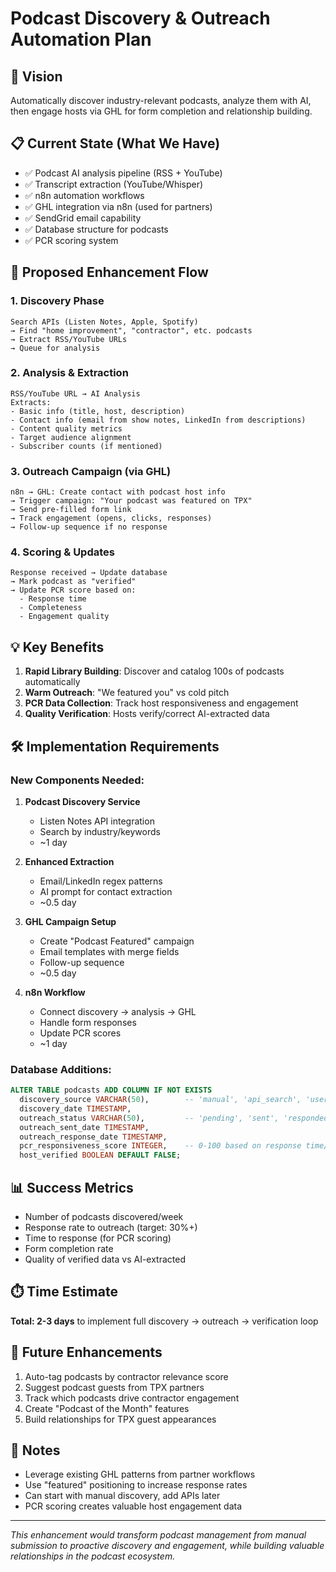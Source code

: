 # Podcast Discovery & Outreach Automation Plan

## 🎯 Vision
Automatically discover industry-relevant podcasts, analyze them with AI, then engage hosts via GHL for form completion and relationship building.

## 📋 Current State (What We Have)
- ✅ Podcast AI analysis pipeline (RSS + YouTube)
- ✅ Transcript extraction (YouTube/Whisper)
- ✅ n8n automation workflows
- ✅ GHL integration via n8n (used for partners)
- ✅ SendGrid email capability
- ✅ Database structure for podcasts
- ✅ PCR scoring system

## 🚀 Proposed Enhancement Flow

### 1. Discovery Phase
```
Search APIs (Listen Notes, Apple, Spotify)
→ Find "home improvement", "contractor", etc. podcasts
→ Extract RSS/YouTube URLs
→ Queue for analysis
```

### 2. Analysis & Extraction
```
RSS/YouTube URL → AI Analysis
Extracts:
- Basic info (title, host, description)
- Contact info (email from show notes, LinkedIn from descriptions)
- Content quality metrics
- Target audience alignment
- Subscriber counts (if mentioned)
```

### 3. Outreach Campaign (via GHL)
```
n8n → GHL: Create contact with podcast host info
→ Trigger campaign: "Your podcast was featured on TPX"
→ Send pre-filled form link
→ Track engagement (opens, clicks, responses)
→ Follow-up sequence if no response
```

### 4. Scoring & Updates
```
Response received → Update database
→ Mark podcast as "verified"
→ Update PCR score based on:
  - Response time
  - Completeness
  - Engagement quality
```

## 💡 Key Benefits
1. **Rapid Library Building**: Discover and catalog 100s of podcasts automatically
2. **Warm Outreach**: "We featured you" vs cold pitch
3. **PCR Data Collection**: Track host responsiveness and engagement
4. **Quality Verification**: Hosts verify/correct AI-extracted data

## 🛠️ Implementation Requirements

### New Components Needed:
1. **Podcast Discovery Service**
   - Listen Notes API integration
   - Search by industry/keywords
   - ~1 day

2. **Enhanced Extraction**
   - Email/LinkedIn regex patterns
   - AI prompt for contact extraction
   - ~0.5 day

3. **GHL Campaign Setup**
   - Create "Podcast Featured" campaign
   - Email templates with merge fields
   - Follow-up sequence
   - ~0.5 day

4. **n8n Workflow**
   - Connect discovery → analysis → GHL
   - Handle form responses
   - Update PCR scores
   - ~1 day

### Database Additions:
```sql
ALTER TABLE podcasts ADD COLUMN IF NOT EXISTS
  discovery_source VARCHAR(50),        -- 'manual', 'api_search', 'user_submit'
  discovery_date TIMESTAMP,
  outreach_status VARCHAR(50),         -- 'pending', 'sent', 'responded', 'verified'
  outreach_sent_date TIMESTAMP,
  outreach_response_date TIMESTAMP,
  pcr_responsiveness_score INTEGER,    -- 0-100 based on response time/quality
  host_verified BOOLEAN DEFAULT FALSE;
```

## 📊 Success Metrics
- Number of podcasts discovered/week
- Response rate to outreach (target: 30%+)
- Time to response (for PCR scoring)
- Form completion rate
- Quality of verified data vs AI-extracted

## ⏱️ Time Estimate
**Total: 2-3 days** to implement full discovery → outreach → verification loop

## 🔄 Future Enhancements
1. Auto-tag podcasts by contractor relevance score
2. Suggest podcast guests from TPX partners
3. Track which podcasts drive contractor engagement
4. Create "Podcast of the Month" features
5. Build relationships for TPX guest appearances

## 📝 Notes
- Leverage existing GHL patterns from partner workflows
- Use "featured" positioning to increase response rates
- Can start with manual discovery, add APIs later
- PCR scoring creates valuable host engagement data

---

*This enhancement would transform podcast management from manual submission to proactive discovery and engagement, while building valuable relationships in the podcast ecosystem.*